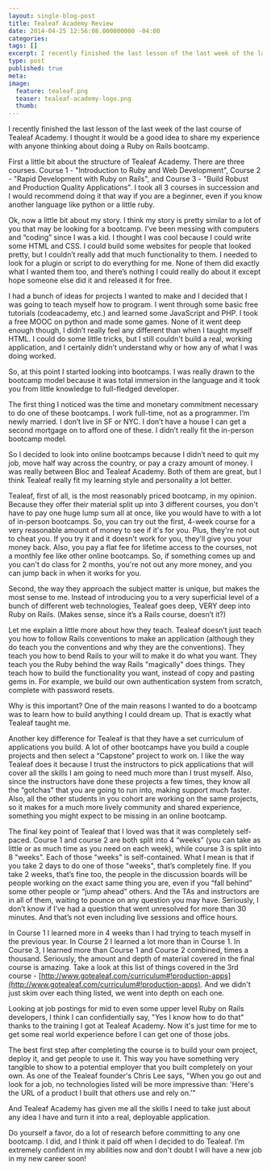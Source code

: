 ```yaml
---
layout: single-blog-post
title: Tealeaf Academy Review
date: 2014-04-25 12:56:08.000000000 -04:00
categories:
tags: []
excerpt: I recently finished the last lesson of the last week of the last course of Tealeaf Academy. I thought it would be a good idea to share my experience with anyone thinking about doing a Ruby on Rails bootcamp.
type: post
published: true
meta:
image:
  feature: tealeaf.png
  teaser: tealeaf-academy-logo.png
  thumb:
---
```

I recently finished the last lesson of the last week of the last course of Tealeaf Academy. I thought it would be a good idea to share my experience with anyone thinking about doing a Ruby on Rails bootcamp.

First a little bit about the structure of Tealeaf Academy. There are three courses. Course 1 - "Introduction to Ruby and Web Development", Course 2 - "Rapid Development with Ruby on Rails", and Course 3 - "Build Robust and Production Quality Applications". I took all 3 courses in succession and I would recommend doing it that way if you are a beginner, even if you know another language like python or a little ruby.

Ok, now a little bit about my story. I think my story is pretty similar to a lot of you that may be looking for a bootcamp. I’ve been messing with computers and “coding” since I was a kid. I thought I was cool because I could write some HTML and CSS. I could build some websites for people that looked pretty, but I couldn’t really add that much functionality to them. I needed to look for a plugin or script to do everything for me. None of them did exactly what I wanted them too, and there’s nothing I could really do about it except hope someone else did it and released it for free.

I had a bunch of ideas for projects I wanted to make and I decided that I was going to teach myself how to program. I went through some basic free tutorials (codeacademy, etc.) and learned some JavaScript and PHP. I took a free MOOC on python and made some games. None of it went deep enough though, I didn’t really feel any different than when I taught myself HTML. I could do some little tricks, but I still couldn't build a real, working application, and I certainly didn’t understand why or how any of what I was doing worked.

So, at this point I started looking into bootcamps. I was really drawn to the bootcamp model because it was total immersion in the language and it took you from little knowledge to full-fledged developer.

The first thing I noticed was the time and monetary commitment necessary to do one of these bootcamps. I work full-time, not as a programmer. I’m newly married. I don’t live in SF or NYC. I don’t have a house I can get a second mortgage on to afford one of these. I didn’t really fit the in-person bootcamp model.

So I decided to look into online bootcamps because I didn’t need to quit my job, move half way across the country, or pay a crazy amount of money. I was really between Bloc and Tealeaf Academy. Both of them are great, but I think Tealeaf really fit my learning style and personality a lot better.

Tealeaf, first of all, is the most reasonably priced bootcamp, in my opinion. Because they offer their material split up into 3 different courses, you don't have to pay one huge lump sum all at once, like you would have to with a lot of in-person bootcamps. So, you can try out the first, 4-week course for a very reasonable amount of money to see if it's for you. Plus, they're not out to cheat you. If you try it and it doesn't work for you, they'll give you your money back. Also, you pay a flat fee for lifetime access to the courses, not a monthly fee like other online bootcamps. So, if something comes up and you can't do class for 2 months, you're not out any more money, and you can jump back in when it works for you.

Second, the way they approach the subject matter is unique, but makes the most sense to me. Instead of introducing you to a very superficial level of a bunch of different web technologies, Tealeaf goes deep, VERY deep into Ruby on Rails. (Makes sense, since it’s a Rails course, doesn’t it?)

Let me explain a little more about how they teach. Tealeaf doesn’t just teach you how to follow Rails conventions to make an application (although they do teach you the conventions and why they are the conventions). They teach you how to bend Rails to your will to make it do what you want. They teach you the Ruby behind the way Rails "magically" does things. They teach how to build the functionality you want, instead of copy and pasting gems in. For example, we build our own authentication system from scratch, complete with password resets.

Why is this important? One of the main reasons I wanted to do a bootcamp was to learn how to build anything I could dream up. That is exactly what Tealeaf taught me.

Another key difference for Tealeaf is that they have a set curriculum of applications you build. A lot of other bootcamps have you build a couple projects and then select a “Capstone” project to work on. I like the way Tealeaf does it because I trust the instructors to pick applications that will cover all the skills I am going to need much more than I trust myself. Also, since the instructors have done these projects a few times, they know all the “gotchas” that you are going to run into, making support much faster. Also, all the other students in you cohort are working on the same projects, so it makes for a much more lively community and shared experience, something you might expect to be missing in an online bootcamp.

The final key point of Tealeaf that I loved was that it was completely self-paced. Course 1 and course 2 are both split into 4 “weeks” (you can take as little or as much time as you need on each week), while course 3 is split into 8 "weeks". Each of those "weeks" is self-contained. What I mean is that if you take 2 days to do one of those "weeks", that’s completely fine. If you take 2 weeks, that’s fine too, the people in the discussion boards will be people working on the exact same thing you are, even if you “fall behind” some other people or “jump ahead” others. And the TAs and instructors are in all of them, waiting to pounce on any question you may have. Seriously, I don’t know if I’ve had a question that went unresolved for more than 30 minutes. And that’s not even including live sessions and office hours.

In Course 1 I learned more in 4 weeks than I had trying to teach myself in the previous year. In Course 2 I learned a lot more than in Course 1. In Course 3, I learned more than Course 1 and Course 2 combined, times a thousand. Seriously, the amount and depth of material covered in the final course is amazing. Take a look at this list of things covered in the 3rd course - [http://www.gotealeaf.com/curriculum#!production-apps](http://www.gotealeaf.com/curriculum#!production-apps). And we didn't just skim over each thing listed, we went into depth on each one.

Looking at job postings for mid to even some upper level Ruby on Rails developers, I think I can confidentially say, "Yes I know how to do that" thanks to the training I got at Tealeaf Academy. Now it's just time for me to get some real world experience before I can get one of those jobs.

The best first step after completing the course is to build your own project, deploy it, and get people to use it. This way you have something very tangible to show to a potential employer that you built completely on your own. As one of the Tealeaf founder's Chris Lee says, "When you go out and look for a job, no technologies listed will be more impressive than: 'Here's the URL of a product I built that others use and rely on.'"

And Tealeaf Academy has given me all the skills I need to take just about any idea I have and turn it into a real, deployable application.

Do yourself a favor, do a lot of research before committing to any one bootcamp. I did, and I think it paid off when I decided to do Tealeaf. I’m extremely confident in my abilities now and don't doubt I will have a new job in my new career soon!
